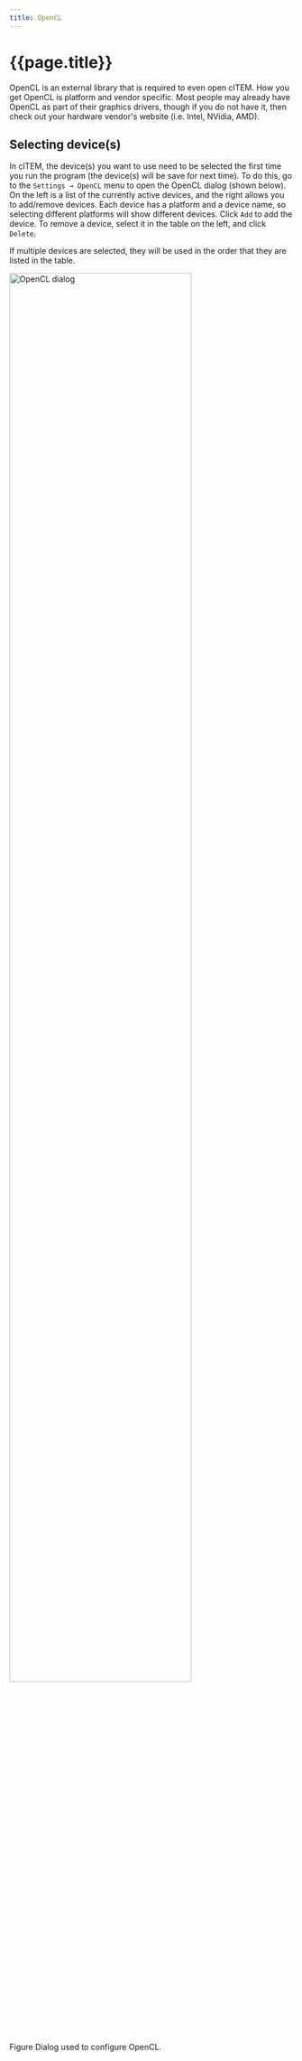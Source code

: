 ```yaml
---
title: OpenCL
---
```


# {{page.title}}

OpenCL is an external library that is required to even open clTEM. How you get OpenCL is platform and vendor specific. Most people may already have OpenCL as part of their graphics drivers, though if you do not have it, then check out your hardware vendor's website (i.e. Intel, NVidia, AMD).

## Selecting device(s)

In clTEM, the device(s) you want to use need to be selected the first time you run the program (the device(s) will be save for next time). To do this, go to the <code>Settings &rarr; OpenCL</code> menu to open the OpenCL dialog (shown below). On the left is a list of the currently active devices, and the right allows you to add/remove devices. Each device has a platform and a device name, so selecting different platforms will show different devices. Click <code>Add</code> to add the device. To remove a device, select it in the table on the left, and click <code>Delete</code>.

If multiple devices are selected, they will be used in the order that they are listed in the table.

   <div class="image-figure">
    <img style="width:80%;" src="{{'guide/assets/images/opencl-dialog.png' | relative_url}}" alt="OpenCL dialog">
  <p>
      <span class="figure-title">Figure</span> Dialog used to configure OpenCL.
  </p>
  </div> 